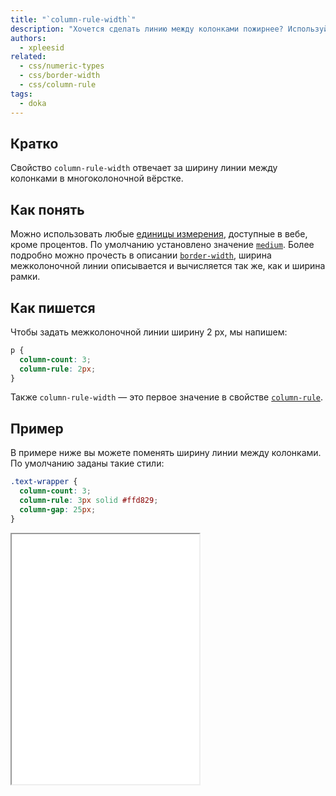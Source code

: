 ```yaml
---
title: "`column-rule-width`"
description: "Хочется сделать линию между колонками пожирнее? Используйте это свойство!"
authors:
  - xpleesid
related:
  - css/numeric-types
  - css/border-width
  - css/column-rule
tags:
  - doka
---
```


## Кратко

Свойство `column-rule-width` отвечает за ширину линии между колонками в многоколоночной вёрстке.

## Как понять

Можно использовать любые [единицы измерения](/css/numeric-types/), доступные в вебе, кроме процентов. По умолчанию установлено значение [`medium`](/css/border-width/). Более подробно можно прочесть в описании [`border-width`](/css/border-width/), ширина межколоночной линии описывается и вычисляется так же, как и ширина рамки.

## Как пишется

Чтобы задать межколоночной линии ширину 2 px, мы напишем:

```css
p {
  column-count: 3;
  column-rule: 2px;
}
```

Также `column-rule-width` — это первое значение в свойстве [`column-rule`](/css/column-rule/).

## Пример

В примере ниже вы можете поменять ширину линии между колонками. По умолчанию заданы такие стили:

```css
.text-wrapper {
  column-count: 3;
  column-rule: 3px solid #ffd829;
  column-gap: 25px;
}
```

<iframe title="Варианты значений column-rule-width" src="demos/multiple-values/" height="400"></iframe>
